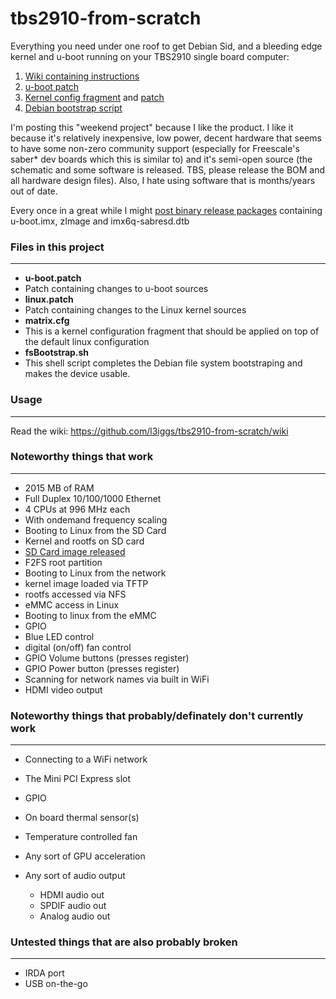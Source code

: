 tbs2910-from-scratch
===============

Everything you need under one roof to get Debian Sid, and a bleeding edge kernel and u-boot running on your TBS2910 single board computer:  
1. [Wiki containing instructions](https://github.com/l3iggs/tbs2910-from-scratch/wiki)  
2. [u-boot patch](https://raw.githubusercontent.com/l3iggs/tbs2910-from-scratch/master/u-boot.patch)   
3. [Kernel config fragment](https://raw.githubusercontent.com/l3iggs/tbs2910-from-scratch/master/matrix.cfg) and [patch](https://raw.githubusercontent.com/l3iggs/tbs2910-from-scratch/master/linux.patch)  
4. [Debian bootstrap script](https://raw.githubusercontent.com/l3iggs/tbs2910-from-scratch/master/fsBootstrap.sh)

I'm posting this "weekend project" because I like the product. I like it because it's relatively inexpensive, low power, decent hardware that seems to have some non-zero community support (especially for Freescale's saber* dev boards which this is similar to) and it's semi-open source (the schematic and some software is released. TBS, please release the BOM and all hardware design files). Also, I hate using software that is months/years out of date.

Every once in a great while I might [post binary release packages](https://github.com/l3iggs/tbs2910-from-scratch/releases) containing u-boot.imx, zImage and imx6q-sabresd.dtb  
### Files in this project
---
- **u-boot.patch**
 - Patch containing changes to u-boot sources
- **linux.patch**
 - Patch containing changes to the Linux kernel sources
- **matrix.cfg**
 - This is a kernel configuration fragment that should be applied on top of the default linux configuration
- **fsBootstrap.sh**
 - This shell script completes the Debian file system bootstraping and makes the device usable.

### Usage
---
Read the wiki: https://github.com/l3iggs/tbs2910-from-scratch/wiki

### Noteworthy things that work
---
- 2015 MB of RAM
- Full Duplex 10/100/1000 Ethernet
- 4 CPUs at 996 MHz each
 - With ondemand frequency scaling
- Booting to Linux from the SD Card
 - Kernel and rootfs on SD card
  - [SD Card image released](https://github.com/l3iggs/tbs2910-from-scratch/releases/tag/v0.3)
 - F2FS root partition
- Booting to Linux from the network
 - kernel image loaded via TFTP
 - rootfs accessed via NFS
- eMMC access in Linux
- Booting to linux from the eMMC
- GPIO
 - Blue LED control
 - digital (on/off) fan control
 - GPIO Volume buttons (presses register)
 - GPIO Power button (presses register)
- Scanning for network names via built in WiFi
- HDMI video output

### Noteworthy things that probably/definately don't currently work
---
- Connecting to a WiFi network
- The Mini PCI Express slot
- GPIO

- On board thermal sensor(s)
 - Temperature controlled fan
- Any sort of GPU acceleration
- Any sort of audio output
  - HDMI audio out
  - SPDIF audio out
  - Analog audio out

### Untested things that are also probably broken 
---
- IRDA port
- USB on-the-go
